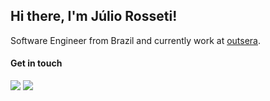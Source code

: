 ## Hi there, I'm Júlio Rosseti!

Software Engineer from Brazil and currently work at [outsera](https://outsera.com).


#### Get in touch

<a href="mailto:julio@rosseti.xyz" target="_blank" rel="noopener noreferrer"><img src="https://img.shields.io/badge/julio%40rosseti.xyz-8A2BE2" /></a> <a href="https://www.linkedin.com/in/juliorosseti/" target="_blank" rel="noopener noreferrer"><img src="https://img.shields.io/badge/:in/juliorosseti-0077B5" /></a>
